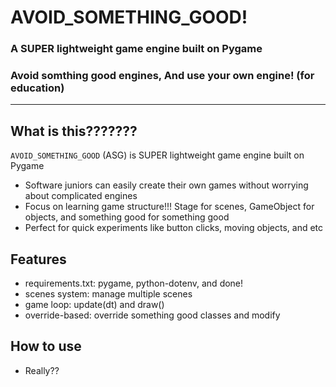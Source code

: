 # AVOID_SOMETHING_GOOD!
### A SUPER lightweight game engine built on Pygame
### Avoid somthing good engines, And use your own engine! (for education)

---

## What is this???????

`AVOID_SOMETHING_GOOD` (ASG) is SUPER lightweight game engine built on Pygame

- Software juniors can easily create their own games without worrying about complicated engines
- Focus on learning game structure!!! Stage for scenes, GameObject for objects, and something good for something good
- Perfect for quick experiments like button clicks, moving objects, and etc

## Features

- requirements.txt: pygame, python-dotenv, and done!
- scenes system: manage multiple scenes
- game loop: update(dt) and draw()
- override-based: override something good classes and modify

## How to use
- Really??